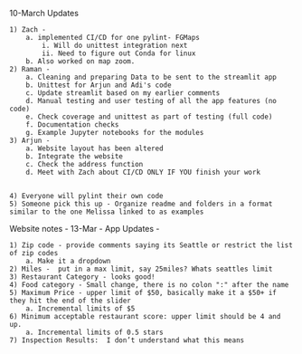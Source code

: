 10-March Updates

	1) Zach -
		a. implemented CI/CD for one pylint- FGMaps
			i. Will do unittest integration next
			ii. Need to figure out Conda for linux 
		b. Also worked on map zoom. 
	2) Raman - 
		a. Cleaning and preparing Data to be sent to the streamlit app
		b. Unittest for Arjun and Adi's code
		c. Update streamlit based on my earlier comments 
		d. Manual testing and user testing of all the app features (no code)
		e. Check coverage and unittest as part of testing (full code)
		f. Documentation checks 
		g. Example Jupyter notebooks for the modules 
	3) Arjun - 
		a. Website layout has been altered 
		b. Integrate the website
		c. Check the address function 
		d. Meet with Zach about CI/CD ONLY IF YOU finish your work
	
		
	4) Everyone will pylint their own code
	5) Someone pick this up - Organize readme and folders in a format similar to the one Melissa linked to as examples
	
		
Website notes - 13-Mar -
App Updates - 
 
	1) Zip code - provide comments saying its Seattle or restrict the list of zip codes
		a. Make it a dropdown
	2) Miles -  put in a max limit, say 25miles? Whats seattles limit
	3) Restaurant Category - looks good!
	4) Food category - Small change, there is no colon ":" after the name
	5) Maximum Price - upper limit of $50, basically make it a $50+ if they hit the end of the slider
		a. Incremental limits of $5
	6) Minimum acceptable restaurant score: upper limit should be 4 and up. 
		a. Incremental limits of 0.5 stars
	7) Inspection Results:  I don’t understand what this means
